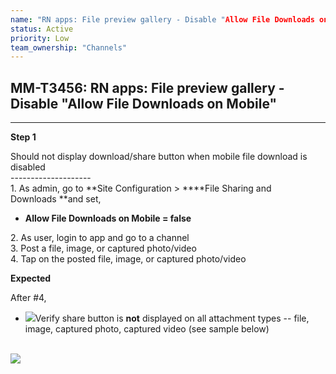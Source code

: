 ```yaml
---
name: "RN apps: File preview gallery - Disable "Allow File Downloads on Mobile""
status: Active
priority: Low
team_ownership: "Channels"
---
```


## MM-T3456: RN apps: File preview gallery - Disable "Allow File Downloads on Mobile"

---

**Step 1**

Should not display download/share button when mobile file download is disabled\
\--------------------\
1\. As admin, go to **Site Configuration > ****File Sharing and Downloads **and set,

- **Allow File Downloads on Mobile = false**

2\. As user, login to app and go to a channel\
3\. Post a file, image, or captured photo/video\
4\. Tap on the posted file, image, or captured photo/video

**Expected**

After #4,

- ![](https://smartbear-tm4j-prod-us-west-2-attachment-rich-text.s3.us-west-2.amazonaws.com/embedded-f3277290f945470c4add5d21ef3dc7ca7b74388fc7152bfb6b99ae58c66a95a8-1604004527628-Screen+Shot+2020-10-29+at+1.34.12+PM.png)Verify share button is **not** displayed on all attachment types -- file, image, captured photo, captured video (see sample below)

\
![](https://smartbear-tm4j-prod-us-west-2-attachment-rich-text.s3.us-west-2.amazonaws.com/embedded-f3277290f945470c4add5d21ef3dc7ca7b74388fc7152bfb6b99ae58c66a95a8-1604005542006-IMG_0305.PNG)
